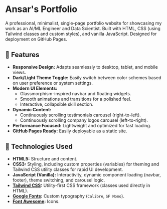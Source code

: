 # Ansar's Portfolio

A professional, minimalist, single-page portfolio website for showcasing my work as an AI/ML Engineer and Data Scientist. Built with HTML, CSS (using Tailwind classes and custom styles), and vanilla JavaScript. Designed for deployment on GitHub Pages.

## 🚀 Features

*   **Responsive Design:** Adapts seamlessly to desktop, tablet, and mobile views.
*   **Dark/Light Theme Toggle:** Easily switch between color schemes based on user preference or system settings.
*   **Modern UI Elements:**
    *   Glassmorphism-inspired navbar and floating widgets.
    *   Smooth animations and transitions for a polished feel.
    *   Interactive, collapsible skill section.
*   **Dynamic Content:**
    *   Continuously scrolling testimonials carousel (right-to-left).
    *   Continuously scrolling company logos carousel (left-to-right).
*   **Performance Focused:** Lightweight and optimized for fast loading.
*   **GitHub Pages Ready:** Easily deployable as a static site.

## 🧰 Technologies Used

*   **HTML5:** Structure and content.
*   **CSS3:** Styling, including custom properties (variables) for theming and Tailwind CSS utility classes for rapid UI development.
*   **JavaScript (Vanilla):** Interactivity, dynamic component loading (navbar, footer), theme switching, and carousel logic.
*   **[Tailwind CSS](https://tailwindcss.com/):** Utility-first CSS framework (classes used directly in HTML).
*   **[Google Fonts](https://fonts.google.com/):** Custom typography (`Calibre`, `SF Mono`).
*   **[Font Awesome](https://fontawesome.com/):** Icons.

